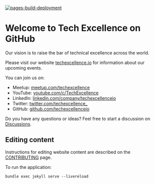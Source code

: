 [![pages-build-deployment](https://github.com/techexcellenceio/community/actions/workflows/pages/pages-build-deployment/badge.svg)](https://github.com/techexcellenceio/community/actions/workflows/pages/pages-build-deployment)

# Welcome to Tech Excellence on GitHub

Our vision is to raise the bar of technical excellence across the world.

Please visit our website [techexcellence.io](https://www.techexcellence.io) for information about our upcoming events.

You can join us on:
* Meetup: [meetup.com/techexcellence](https://www.meetup.com/techexcellence)
* YouTube: [youtube.com/c/TechExcellence](https://www.youtube.com/c/TechExcellence)
* LinkedIn: [linkedin.com/company/techexcellenceio](https://www.linkedin.com/company/techexcellenceio)
* Twitter: [twitter.com/techexcellence_](https://twitter.com/techexcellence_)
* GitHub: [github.com/techexcellenceio](https://github.com/techexcellenceio)

Do you have any questions or ideas? Feel free to start a discussion on [Discussions](https://github.com/techexcellenceio/community/discussions).

## Editing content

Instructions for editing website content are described on the [CONTRIBUTING](https://github.com/techexcellenceio/community/blob/main/CONTRIBUTING.md) page.




To run the application:
```
bundle exec jekyll serve --livereload
```

<!-- 
bundle exec jekyll serve --open-url --livereload
bundle exec jekyll s -l -o
-->

<!-- 
https://github.com/techexcellenceio/community/actions
-->